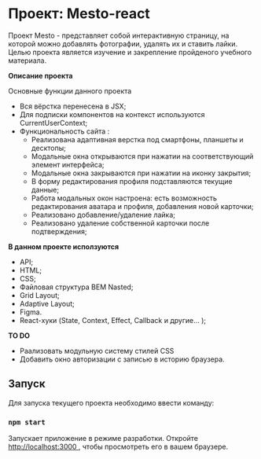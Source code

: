 # Проект: Mesto-react

Проект Mesto - представляет собой интерактивную страницу, на которой можно добавлять фотографии, удалять их и ставить лайки. Целью проекта является изучение и закрепление пройденого учебного материала.

**Описание проекта**

Основные функции данного проекта 
- Вся вёрстка перенесена в JSX;
- Для подписки компонентов на контекст используются CurrentUserContext;
- Функциональность сайта :
  * Реализована адаптивная верстка под смартфоны, планшеты и десктопы;
  * Модальные окна открываются при нажатии на соответствующий элемент интерфейса;
  * Модальные окна закрываются при нажатии на иконку закрытия;
  * В форму редактирования профиля подставляются текущие данные;
  * Работа модальных окон настроена: есть возможность редактирования аватара и профиля, добавления новой карточки;
  * Реализовано добавление/удаление лайка;
  * Реализовано удаление собственной карточки после подтверждения;

**В данном проекте исползуются**

- API;
- HTML;
- CSS;
- Файловая структура BEM Nasted;
- Grid Layout;
- Adaptive Layout;
- Figma.
- React-хуки (State, Context, Effect, Callback и другие... );

**TO DO**

- Раализовать модульную систему стилей CSS
- Добавить окно авторизации с записью в историю браузера.

## Запуск

Для запуска текущего проекта необходимо ввести команду:

### `npm start`

Запускает приложение в режиме разработки.
Откройте [http://localhost:3000 ](http://localhost:3000 ), чтобы просмотреть его в вашем браузере.

